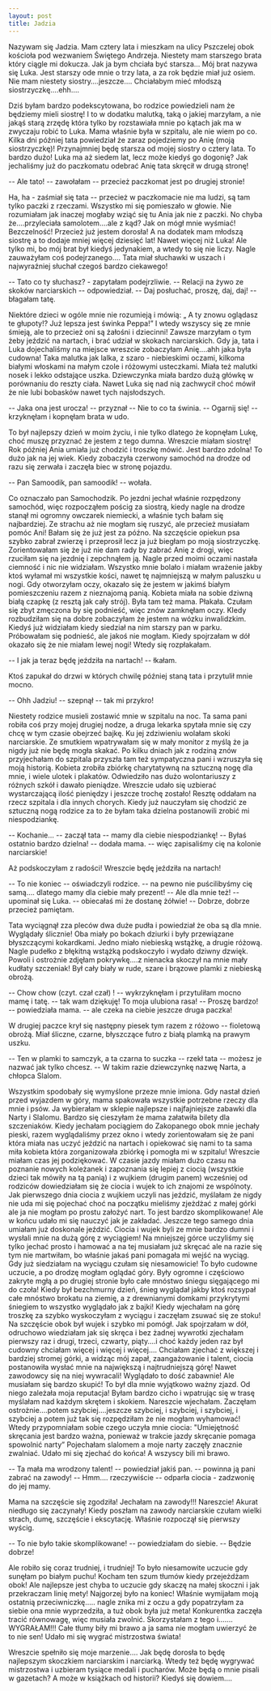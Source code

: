 ```yaml
---
layout: post
title: Jadzia
---
```


Nazywam się Jadzia. Mam cztery lata i mieszkam na ulicy Pszczelej obok kościoła pod wezwaniem Świętego Andrzeja. Niestety mam starszego brata który ciągle mi dokucza. Jak ja bym chciała być starsza… Mój brat nazywa się Luka. Jest starszy ode mnie o trzy lata, a za rok będzie miał już osiem. Nie mam niestety siostry….jeszcze….
Chciałabym mieć młodszą siostrzyczkę….ehh….

Dziś byłam bardzo podekscytowana, bo rodzice powiedzieli nam że będziemy mieli siostrę! I to w dodatku malutką, taką o jakiej marzyłam, a nie jakąś starą zrzędę która tylko by rozstawiała mnie po kątach jak ma w zwyczaju robić to Luka.
Mama właśnie była w szpitalu, ale nie wiem po co.
Kilka dni później tata powiedział że zaraz pojedziemy po Anię (moją siostrzyczkę)!
Przynajmniej będę starsza od mojej siostry o cztery lata. To bardzo dużo! Luka ma aż siedem lat, lecz może kiedyś go dogonię?
Jak jechaliśmy już do paczkomatu odebrać Anię tata skręcił w drugą stronę!

-- Ale tato! -- zawołałam -- przecież paczkomat jest po drugiej stronie!

Ha, ha - zaśmiał się tata -- przecież w paczkomacie nie ma ludzi, są tam tylko paczki z rzeczami.
Wszystko mi się pomieszało w głowie. Nie rozumiałam jak inaczej mogłaby wziąć się tu Ania jak nie z paczki. No chyba że….przyleciała samolotem….ale z kąd?
Jak on mógł mnie wyśmiać! Bezczelność! Przecież już jestem dorosła! A na dodatek mam młodszą siostrę a to dodaje mniej więcej dziesięć lat! Nawet więcej niż Luka! Ale tylko mi, bo mój brat był kiedyś jedynakiem, a wtedy to się nie liczy. Nagle zauważyłam coś podejrzanego…. Tata miał słuchawki w uszach i najwyraźniej słuchał czegoś bardzo ciekawego!

-- Tato co ty słuchasz? - zapytałam podejrzliwie.
-- Relacji na żywo ze skoków narciarskich -- odpowiedział.
-- Daj posłuchać, proszę, daj, daj! -- błagałam tatę.

Niektóre dzieci w ogóle mnie nie rozumieją i mówią:
„ A ty znowu oglądasz te głupoty!? Już lepsza jest świnka Peppa!” I wtedy wszyscy się ze mnie śmieją, ale to przecież oni są żałośni i dziecinni!
Zawsze marzyłam o tym żeby jeździć na nartach, i brać udział w skokach narciarskich.
Gdy ja, tata i Luka dojechaliśmy na miejsce wreszcie zobaczyłam Anię….ahh jaka była cudowna! Taka malutka jak lalka, z szaro - niebieskimi oczami, kilkoma białymi włoskami na małym czole i różowymi usteczkami. Miała też malutki nosek i lekko odstające uszka. Dziewczynka miała bardzo dużą główkę w porównaniu do reszty ciała. Nawet Luka się nad nią zachwycił choć mówił że nie lubi bobasków nawet tych najsłodszych.

-- Jaka ona jest urocza! -- przyznał -- Nie to co ta świnia.
-- Ogarnij się! -- krzyknęłam i kopnęłam brata w udo.

To był najlepszy dzień w moim życiu, i nie tylko dlatego że kopnęłam Lukę, choć muszę przyznać że jestem z tego dumna. Wreszcie miałam siostrę!
Rok później Ania umiała już chodzić i troszkę mówić. Jest bardzo zdolna! To dużo jak na jej wiek. Kiedy zobaczyła czerwony samochód na drodze od razu się zerwała i zaczęła biec w stronę pojazdu.

-- Pan Samoodik, pan samoodik! -- wołała.

Co oznaczało pan Samochodzik.
Po jezdni jechał właśnie rozpędzony samochód, więc rozpocząłem pościg za siostrą, kiedy nagle na drodze stanął mi ogromny owczarek niemiecki, a właśnie tych bałam się najbardziej. Ze strachu aż nie mogłam się ruszyć, ale przecież musiałam pomóc Ani! Bałam się że już jest za późno. Na szczęście opiekun psa szybko zabrał zwierzę i przeprosił lecz ja już biegłam po moją siostrzyczkę. Zorientowałam się że już nie dam rady by zabrać Anię z drogi, więc rzuciłam się na jezdnię i zepchnąłem  ją. Nagle przed moimi oczami nastała ciemność i nic nie widziałam. Wszystko mnie bolało i miałam wrażenie jakby ktoś wyłamał mi wszystkie kości, nawet tę najmniejszą w małym paluszku u nogi.
Gdy otworzyłam oczy, okazało się że jestem w jakimś białym pomieszczeniu razem z nieznajomą panią. Kobieta miała na sobie dziwną białą czapkę (z resztą jak cały strój). Była tam też mama. Płakała. Czułam się zbyt zmęczona by się podnieść, więc znów zamknęłam oczy. KIedy rozbudziłam się na dobre zobaczyłam że jestem na wózku inwalidzkim. Kiedyś już widziałam kiedy siedział na nim starszy pan w parku.
Próbowałam się podnieść, ale jakoś nie mogłam. Kiedy spojrzałam w dół okazało się że nie miałam lewej nogi! Wtedy się rozpłakałam.

-- I jak ja teraz będę jeździła na nartach! -- łkałam.

Ktoś zapukał do drzwi w których chwilę później staną tata i przytulił mnie mocno.

-- Ohh Jadziu! -- szepnął -- tak mi przykro!

Niestety rodzice musieli zostawić mnie w szpitalu na noc. Ta sama pani robiła coś przy mojej drugiej nodze, a druga lekarka spytała mnie się czy chcę w tym czasie obejrzeć bajkę. Ku jej zdziwieniu wolałam skoki narciarskie. Ze smutkiem wpatrywałam się w mały monitor z myślą że ja nigdy już nie będę mogła skakać.
Po kilku dniach jak z rodziną znów przyjechałam do szpitala przyszła tam też sympatyczna pani i wzruszyła się moją historią. 
Kobieta zrobiła zbiórkę charytatywną na sztuczną nogę dla mnie, i wiele ulotek i plakatów. Odwiedziło nas dużo wolontariuszy z różnych szkół i dawało pieniądze. Wreszcie udało się uzbierać wystarczającą ilość pieniędzy i jeszcze trochę zostało! Resztę oddałam na rzecz szpitala i dla innych chorych. Kiedy już nauczyłam się chodzić ze sztuczną nogą rodzice za to że byłam taka dzielna postanowili zrobić mi niespodziankę.

-- Kochanie… -- zaczął tata -- mamy dla ciebie niespodziankę!
-- Byłaś ostatnio bardzo dzielna! -- dodała mama. -- więc zapisaliśmy cię na kolonie narciarskie!

Aż podskoczyłam z radości! Wreszcie będę jeździła na nartach!

-- To nie koniec -- oświadczyli rodzice. -- na pewno nie puścilibyśmy cię samą…. dlatego mamy dla ciebie mały prezent!
-- Ale dla mnie też! -- upominał się Luka. -- obiecałaś mi że dostanę żółwie!
-- Dobrze, dobrze przecież pamiętam. 

Tata wyciągnął zza pleców dwa duże pudła i powiedział że oba są dla mnie.
Wyglądały ślicznie! Oba miały po bokach dziurki i były przewiązane błyszczącymi kokardkami. Jedno miało niebieską wstążkę, a drugie różową.
Nagle pudełko z błękitną wstążką podskoczyło i wydało dziwny dzwięk. Powoli i ostrożnie zdjęłam pokrywkę….z nienacka skoczył na mnie mały kudłaty szczeniak!
Był cały biały w rude, szare i brązowe plamki z niebieską obrożą.

-- Chow chow (czyt. czał czał) ! -- wykrzyknęłam i przytuliłam mocno mamę i tatę. -- tak wam dziękuję! To moja ulubiona rasa!
-- Proszę bardzo! -- powiedziała mama. -- ale czeka na ciebie jeszcze druga paczka!

W drugiej paczce krył się następny piesek tym razem z różowo -- fioletową obrożą. Miał śliczne, czarne, błyszczące futro z białą plamką na prawym uszku.

-- Ten w plamki to samczyk, a ta czarna to suczka -- rzekł tata -- możesz je nazwać jak tylko chcesz.
-- W takim razie dziewczynkę nazwę Narta, a chłopca Slalom.

Wszystkim spodobały się wymyślone przeze mnie imiona.
Gdy nastał dzień przed wyjazdem w góry, mama spakowała wszystkie potrzebne rzeczy dla mnie i psów. Ja wybierałam w sklepie najlepsze i najfajniejsze zabawki dla Narty i Slalomu. Bardzo się cieszyłam że mama załatwiła bilety dla szczeniaków.
Kiedy jechałam pociągiem do Zakopanego obok mnie jechały pieski, razem wyglądaliśmy przez okno i wtedy zorientowałam się że pani która miała nas uczyć jeździć na nartach i opiekować się nami to ta sama miła kobieta która zorganizowała zbiórkę i pomogła mi w szpitalu! Wreszcie miałam czas jej podziękować. W czasie jazdy miałam dużo czasu na poznanie nowych koleżanek i zapoznania się lepiej z ciocią (wszystkie dzieci tak mówiły na tą panią) i z wujkiem (drugim panem) wcześniej od rodziców dowiedziałam się że ciocia i wujek to ich znajomi ze wspólnoty.
Jak pierwszego dnia ciocia z wujkiem uczyli nas jeździć, myślałam że nigdy nie uda mi się pojechać choć na początku mieliśmy zjeżdżać z małej górki ale ja nie mogłam po prostu założyć nart. To jest bardzo skomplikowane! Ale w końcu udało mi się nauczyć jak je zakładać. Jeszcze tego samego dnia umiałam już doskonale jeździć. Ciocia i wujek byli ze mnie bardzo dumni i wysłali mnie na dużą górę z wyciągiem! Na mniejszej górce uczyliśmy się tylko jechać prosto i hamować a na tej musiałam już skręcać ale na razie się tym nie martwiłam, bo właśnie jakaś pani pomagała mi wejść na wyciąg. Gdy już siedziałam na wyciągu czułam się niesamowicie! To było cudowne uczucie, a po drodzę mogłam oglądać góry. Były ogromne i częściowo zakryte mgłą a po drugiej stronie było całe mnóstwo śniegu sięgającego mi do czoła! Kiedy był bezchmurny dzień, śnieg wyglądał jakby ktoś rozsypał całe mnóstwo brokatu na ziemię, a z drewnianymi domkami przykrytymi śniegiem to wszystko wyglądało jak z bajki!
Kiedy wjechałam na górę troszkę za szybko wyskoczyłam z wyciągu i zaczęłam zsuwać się ze stoku! Na szczęście obok był wujek i szybko mi pomógł. Jak spojrzałam w dół, odruchowo wiedziałam jak się skręca i bez żadnej wywrotki zjechałam pierwszy raz i drugi, trzeci, czwarty, piąty….i choć każdy jeden raz był cudowny chciałam więcej i więcej i więcej….
Chciałam zjechać z większej i bardziej stromej górki, a widząc mój zapał, zaangażowanie i talent, ciocia postanowiła wysłać mnie na największą i najtrudniejszą górę! Nawet zawodowcy się na niej wywracali! Wyglądało to dość zabawnie! Ale musiałam się bardzo skupić! To był dla mnie wyjątkowo ważny zjazd. Od niego zależała moja reputacja! Byłam bardzo cicho i wpatrując się w trasę myślałam nad każdym skrętem i skokiem. Nareszcie wjechałam. Zaczęłam ostrożnie….potem szybciej….jeszcze szybciej, i szybciej, i szybciej, i szybciej a potem już tak się rozpędziłam że nie mogłam wyhamować!
Wtedy przypomniałam sobie czego uczyła mnie ciocia:
"Umiejętność skręcania jest bardzo ważna, ponieważ w trakcie jazdy skręcanie pomaga spowolnić narty”
Pojechałam slalomem a moje narty zaczęły znacznie zwalniać.
Udało mi się zjechać do końca! A wszyscy bili mi brawo.

-- Ta mała ma wrodzony talent! -- powiedział jakiś pan. -- powinna ją pani zabrać na zawody!
-- Hmm…. rzeczywiście -- odparła ciocia - zadzwonię do jej mamy.

Mama na szczęście się zgodziła! Jechałam na zawody!!! Nareszcie!
Akurat niedługo się zaczynały! 
Kiedy poszłam na zawody narciarskie czułam wielki strach, dumę, szczęście i ekscytację. Właśnie rozpoczął się pierwszy wyścig. 

-- To nie było takie skomplikowane! -- powiedziałam do siebie. -- Będzie dobrze!

Ale robiło się coraz trudniej, i trudniej! To było niesamowite uczucie gdy sunęłam po białym puchu! Kocham ten szum tłumów kiedy przejeżdżam obok! Ale najlepsze jest chyba to uczucie gdy skaczę na małej skoczni i jak przekraczam linię mety!
Najgorzej było na koniec! Właśnie wymijałam moją ostatnią przeciwniczkę….. nagle znika mi z oczu a gdy popatrzyłam za siebie ona mnie wyprzedziła, a tuż obok była już meta! Konkurentka zaczęła tracić równowagę, więc musiała zwolnić. Skorzystałam z tego i……. WYGRAŁAM!!! Całe tłumy biły mi brawo a ja sama nie mogłam uwierzyć że to nie sen! Udało mi się wygrać mistrzostwa świata!

Wreszcie spełniło się moje marzenie…. 
Jak będę dorosła to będę najlepszym skoczkiem narciarskim i narciarką. Wtedy też będę wygrywać mistrzostwa i uzbieram tysiące medali i pucharów. Może będą o mnie pisali w gazetach? A może w książkach od historii?
Kiedyś się dowiem….

